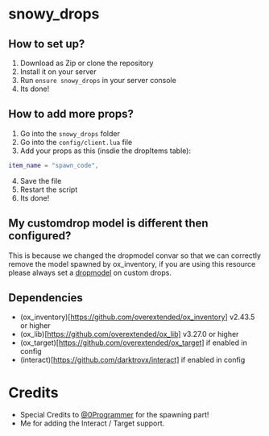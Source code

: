 # snowy_drops
 
## How to set up?
1. Download as Zip or clone the repository
2. Install it on your server
3. Run `ensure snowy_drops` in your server console
4. Its done!

## How to add more props?
1. Go into the `snowy_drops` folder
2. Go into the `config/client.lua` file
3. Add your props as this (insdie the dropItems table):
```lua
item_name = "spawn_code",
```
4. Save the file
5. Restart the script
6. Its done!

## My customdrop model is different then configured?
This is because we changed the dropmodel convar so that we can correctly remove the model spawned by ox_inventory, if you are using this resource please always set a [dropmodel](https://overextended.dev/ox_inventory/Functions/Server#customdrop) on custom drops.

## Dependencies
- (ox_inventory)[https://github.com/overextended/ox_inventory] v2.43.5 or higher
- (ox_lib)[https://github.com/overextended/ox_lib] v3.27.0 or higher
- (ox_target)[https://github.com/overextended/ox_target] if enabled in config
- (interact)[https://github.com/darktrovx/interact] if enabled in config

# Credits
- Special Credits to [@0Programmer](https://github.com/0Programmer) for the spawning part!
- Me for adding the Interact / Target support.